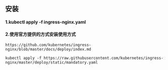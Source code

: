 ## 安装
#### 1.kubectl apply -f ingress-nginx.yaml
#### 2.使用官方提供的方式安装使用方式
```
https://github.com/kubernetes/ingress-nginx/blob/master/docs/deploy/index.md
```
```
kubectl apply -f https://raw.githubusercontent.com/kubernetes/ingress-nginx/master/deploy/static/mandatory.yaml
```
